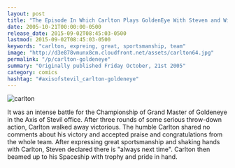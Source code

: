 ```yaml
---
layout: post
title: "The Episode In Which Carlton Plays GoldenEye With Steven and Wins"
date: 2005-10-21T00:00:00-0500
release_date: 2015-09-02T08:45:03-0500
lastmod: 2015-09-02T08:45:03-0500
keywords: "carlton, expreing, great, sportsmanship, team"
image: "http://d3e878vmunx8cm.cloudfront.net/assets/carlton64.jpg"
permalink: "/p/carlton-goldeneye"
summary: "Originally published Friday October, 21st 2005"
category: comics
hashtag: "#axisofstevil_carlton-goldeneye"
---
```


![carlton](http://d3e878vmunx8cm.cloudfront.net/assets/carlton64.jpg)

It was an intense battle for the Championship of Grand Master of Goldeneye in the Axis of Stevil office. After three rounds of some serious throw-down action, Carlton walked away victorious. The humble Carlton shared no comments about his victory and accepted praise and congratulations from the whole team. After expressing great sportsmanship and shaking hands with Carlton, Steven declared there is "always next time". Carlton then beamed up to his Spaceship with trophy and pride in hand.
